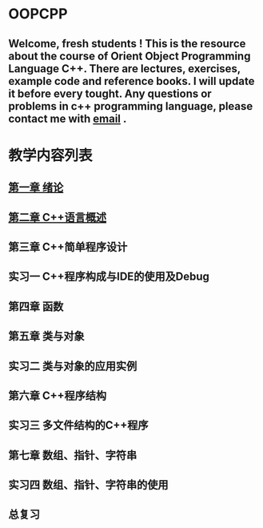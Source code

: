 OOPCPP
====
Welcome, fresh students !
This is the resource about the course of Orient Object Programming Language C++.
There are lectures, exercises, example code and reference books. I will update it before every tought.
Any questions or problems in c++ programming language, please contact me with [email](cugwhp@qq.com) .
---
# 教学内容列表
## [第一章 绪论](/02.%20PPT/Ch1-%E7%BB%AA%E8%AE%BA/Ch1Readme.md)
## [第二章 C++语言概述](/02.%20PPT/Ch2-C%2B%2B%E8%AF%AD%E8%A8%80%E6%A6%82%E8%BF%B0/Ch2Readme.md)
## 第三章 C++简单程序设计[]()
## 实习一 C++程序构成与IDE的使用及Debug
## 第四章 函数
## 第五章 类与对象
## 实习二 类与对象的应用实例
## 第六章 C++程序结构	
## 实习三 多文件结构的C++程序
## 第七章 数组、指针、字符串
## 实习四 数组、指针、字符串的使用 
## 总复习
